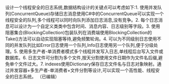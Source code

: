 设计一个线程安全的日志系统,数据结构设计的关键点可以考虑如下:1. 使用并发队列(ConcurrentQueue)存储日志消息使用C#中的ConcurrentQueue可以实现一个线程安全的队列,多个线程可以同时向队列添加日志消息,没有竞争。2. 每个日志消息可以设计为一个自定义类类中包含时间、消息内容、日志级别等字段。3. 使用阻塞集合(BlockingCollection)包装队列在消费端使用BlockingCollection的Take()方法可以自动实现阻塞等待,避免频繁轮询。4. 可以为不同级别日志使用不同的并发队列比如Error日志使用一个队列,Info日志使用另一个队列,便于分级处理。5. 使用多生产者-单消费者模式多个线程并发写入日志,单线程后台写入文件或数据库。6. 日志文件可分割为多个文件,按天分割使用文件日期作为文件名后缀,避免单个文件过大。7. indexes使用Dictionary保存日志文件名与日志对象映射。通过并发容器+多生产者-单消费者+文件分割等设计,可以实现一个高性能、线程安全的日志系统。 （已编辑）